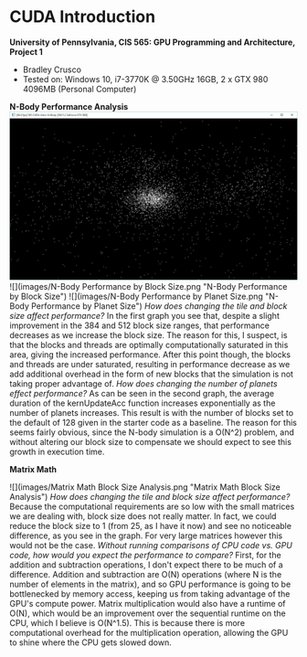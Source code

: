 CUDA Introduction
=================

**University of Pennsylvania, CIS 565: GPU Programming and Architecture, Project 1**

* Bradley Crusco
* Tested on: Windows 10, i7-3770K @ 3.50GHz 16GB, 2 x GTX 980 4096MB (Personal Computer)

**N-Body Performance Analysis**
![](images/N-Body.png "The N-Body Simulation Running")
![](images/N-Body Performance by Block Size.png "N-Body Performance by Block Size")
![](images/N-Body Performance by Planet Size.png "N-Body Performance by Planet Size")
*How does changing the tile and block size affect performance?*
In the first graph you see that, despite a slight improvement in the 384 and 512 block size ranges, that performance decreases as we increase the block size. The reason for this, I suspect, is that the blocks and threads are optimally computationally saturated in this area, giving the increased performance. After this point though, the blocks and threads are under saturated, resulting in performance decrease as we add additional overhead in the form of new blocks that the simulation is not taking proper advantage of.
*How does changing the number of planets effect performance?*
As can be seen in the second graph, the average duration of the kernUpdateAcc function increases exponentially as the number of planets increases. This result is with the number of blocks set to the default of 128 given in the starter code as a baseline. The reason for this seems fairly obvious, since the N-body simulation is a O(N^2) problem, and without altering our block size to compensate we should expect to see this growth in execution time.

**Matrix Math**

![](images/Matrix Math Block Size Analysis.png "Matrix Math Block Size Analysis")
*How does changing the tile and block size affect performance?*
Because the computational requirements are so low with the small matrices we are dealing with, block size does not really matter. In fact, we could reduce the block size to 1 (from 25, as I have it now) and see no noticeable difference, as you see in the graph. For very large matrices however this would not be the case.
*Without running comparisons of CPU code vs. GPU code, how would you expect the performance to compare?*
First, for the addition and subtraction operations, I don't expect there to be much of a difference. Addition and subtraction are O(N) operations (where N is the number of elements in the matrix), and so GPU performance is going to be bottlenecked by memory access, keeping us from taking advantage of the GPU's compute power. Matrix multiplication would also have a runtime of O(N), which would be an improvement over the sequential runtime on the CPU, which I believe is O(N^1.5). This is because there is more computational overhead for the multiplication operation, allowing the GPU to shine where the CPU gets slowed down.
